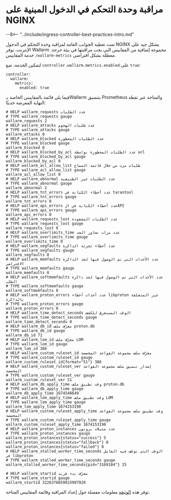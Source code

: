 # مراقبة وحدة التحكم في الدخول المبنية على NGINX

--8<-- "../include/ingress-controller-best-practices-intro.md"

تمت تغطية الجوانب العامة لمراقبة وحدة التحكم في الدخول NGINX بشكل جيد على الإنترنت. توفر Wallarm مجموعة إضافية من المقاييس التي يجب مراقبتها في بيئة حرجة. خدمة المقاييس `/wallarm-metrics` معطلة بشكل افتراضي.

لتمكين الخدمة، ضع `controller.wallarm.metrics.enabled` على `true`:

```
controller:
  wallarm:
    metrics:
      enabled: true
```

فيما يلي قائمة بالمقاييس الخاصة بـWallarm بتنسيق Prometheus والمتاحة عبر نقطة النهاية المعرضة حديثًا:

```
# HELP wallarm_requests عدد الطلبات
# TYPE wallarm_requests gauge
wallarm_requests 2
# HELP wallarm_attacks عدد طلبات الهجوم
# TYPE wallarm_attacks gauge
wallarm_attacks 0
# HELP wallarm_blocked عدد الطلبات المحظورة
# TYPE wallarm_blocked gauge
wallarm_blocked 0
# HELP wallarm_blocked_by_acl عدد الطلبات المحظورة بواسطة acl 
# TYPE wallarm_blocked_by_acl gauge
wallarm_blocked_by_acl 0
# HELP wallarm_acl_allow_list طلبات مرت من خلال قائمة السماح
# TYPE wallarm_acl_allow_list gauge
wallarm_acl_allow_list 0
# HELP wallarm_abnormal عدد الطلبات غير الطبيعية
# TYPE wallarm_abnormal gauge
wallarm_abnormal 2
# HELP wallarm_tnt_errors عدد أخطاء الكتابة في tarantool 
# TYPE wallarm_tnt_errors gauge
wallarm_tnt_errors 0
# HELP wallarm_api_errors عدد أخطاء الكتابة في الAPI
# TYPE wallarm_api_errors gauge
wallarm_api_errors 0
# HELP wallarm_requests_lost عدد الطلبات المفقودة
# TYPE wallarm_requests_lost gauge
wallarm_requests_lost 0
# HELP wallarm_overlimits_time عدد مرات تجاوز الحد
# TYPE wallarm_overlimits_time gauge
wallarm_overlimits_time 0
# HELP wallarm_segfaults عدد أخطاء تجزئة الذاكرة
# TYPE wallarm_segfaults gauge
wallarm_segfaults 0
# HELP wallarm_memfaults عدد الأحداث التي تم الوصول فيها لحد الذاكرة الافتراضي
# TYPE wallarm_memfaults gauge
wallarm_memfaults 0
# HELP wallarm_softmemfaults عدد الأحداث التي تم الوصول فيها لحد ذاكرة الطلب
# TYPE wallarm_softmemfaults gauge
wallarm_softmemfaults 0
# HELP wallarm_proton_errors عدد أحداث أخطاء libproton غير المتعلقة بالذاكرة 
# TYPE wallarm_proton_errors gauge
wallarm_proton_errors 0
# HELP wallarm_time_detect_seconds الوقت المستغرق للكشف
# TYPE wallarm_time_detect_seconds gauge
wallarm_time_detect_seconds 0
# HELP wallarm_db_id معرّف ملف proton.db
# TYPE wallarm_db_id gauge
wallarm_db_id 71
# HELP wallarm_lom_id معرّف ملف LOM
# TYPE wallarm_lom_id gauge
wallarm_lom_id 386
# HELP wallarm_custom_ruleset_id معرّف ملف مجموعة القواعد المخصصة
# TYPE wallarm_custom_ruleset_id gauge
wallarm_custom_ruleset_id{format="51"} 386
# HELP wallarm_custom_ruleset_ver إصدار تنسيق ملف مجموعة القواعد المخصصة
# TYPE wallarm_custom_ruleset_ver gauge
wallarm_custom_ruleset_ver 51
# HELP wallarm_db_apply_time وقت تطبيق ملف proton.db
# TYPE wallarm_db_apply_time gauge
wallarm_db_apply_time 1674548649
# HELP wallarm_lom_apply_time وقت تطبيق ملف LOM
# TYPE wallarm_lom_apply_time gauge
wallarm_lom_apply_time 1674153198
# HELP wallarm_custom_ruleset_apply_time وقت تطبيق ملف مجموعة القواعد المخصصة
# TYPE wallarm_custom_ruleset_apply_time gauge
wallarm_custom_ruleset_apply_time 1674153198
# HELP wallarm_proton_instances عدد مثيلات بروتون
# TYPE wallarm_proton_instances gauge
wallarm_proton_instances{status="success"} 5
wallarm_proton_instances{status="fallback"} 0
wallarm_proton_instances{status="failed"} 0
# HELP wallarm_stalled_worker_time_seconds الوقت الذي توقف فيه العامل في libproton
# TYPE wallarm_stalled_worker_time_seconds gauge
wallarm_stalled_worker_time_seconds{pid="3169104"} 25

# HELP wallarm_startid معرّف بدء فريد
# TYPE wallarm_startid gauge
wallarm_startid 3226376659815907920
```

توفر هذه [الوثيقة](../../../configure-statistics-service.md) معلومات مفصلة حول إعداد المراقبة وقائمة المقاييس المتاحة.